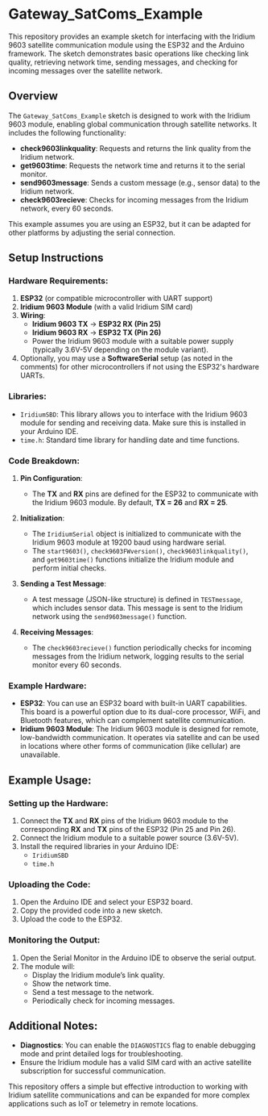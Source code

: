 # Gateway_SatComs_Example

This repository provides an example sketch for interfacing with the Iridium 9603 satellite communication module using the ESP32 and the Arduino framework. The sketch demonstrates basic operations like checking link quality, retrieving network time, sending messages, and checking for incoming messages over the satellite network.

## Overview
The `Gateway_SatComs_Example` sketch is designed to work with the Iridium 9603 module, enabling global communication through satellite networks. It includes the following functionality:
- **check9603linkquality**: Requests and returns the link quality from the Iridium network.
- **get9603time**: Requests the network time and returns it to the serial monitor.
- **send9603message**: Sends a custom message (e.g., sensor data) to the Iridium network.
- **check9603recieve**: Checks for incoming messages from the Iridium network, every 60 seconds.

This example assumes you are using an ESP32, but it can be adapted for other platforms by adjusting the serial connection.

## Setup Instructions

### Hardware Requirements:
1. **ESP32** (or compatible microcontroller with UART support)
2. **Iridium 9603 Module** (with a valid Iridium SIM card)
3. **Wiring**:
   - **Iridium 9603 TX** → **ESP32 RX (Pin 25)**
   - **Iridium 9603 RX** → **ESP32 TX (Pin 26)**
   - Power the Iridium 9603 module with a suitable power supply (typically 3.6V-5V depending on the module variant).
4. Optionally, you may use a **SoftwareSerial** setup (as noted in the comments) for other microcontrollers if not using the ESP32's hardware UARTs.

### Libraries:
- `IridiumSBD`: This library allows you to interface with the Iridium 9603 module for sending and receiving data. Make sure this is installed in your Arduino IDE.
- `time.h`: Standard time library for handling date and time functions.

### Code Breakdown:
1. **Pin Configuration**:
   - The **TX** and **RX** pins are defined for the ESP32 to communicate with the Iridium 9603 module. By default, **TX = 26** and **RX = 25**.

2. **Initialization**:
   - The `IridiumSerial` object is initialized to communicate with the Iridium 9603 module at 19200 baud using hardware serial.
   - The `start9603()`, `check9603FWversion()`, `check9603linkquality()`, and `get9603time()` functions initialize the Iridium module and perform initial checks.

3. **Sending a Test Message**:
   - A test message (JSON-like structure) is defined in `TESTmessage`, which includes sensor data. This message is sent to the Iridium network using the `send9603message()` function.

4. **Receiving Messages**:
   - The `check9603recieve()` function periodically checks for incoming messages from the Iridium network, logging results to the serial monitor every 60 seconds.

### Example Hardware:
- **ESP32**: You can use an ESP32 board with built-in UART capabilities. This board is a powerful option due to its dual-core processor, WiFi, and Bluetooth features, which can complement satellite communication.
- **Iridium 9603 Module**: The Iridium 9603 module is designed for remote, low-bandwidth communication. It operates via satellite and can be used in locations where other forms of communication (like cellular) are unavailable.

## Example Usage:

### Setting up the Hardware:
1. Connect the **TX** and **RX** pins of the Iridium 9603 module to the corresponding **RX** and **TX** pins of the ESP32 (Pin 25 and Pin 26).
2. Connect the Iridium module to a suitable power source (3.6V-5V).
3. Install the required libraries in your Arduino IDE:
   - `IridiumSBD`
   - `time.h`

### Uploading the Code:
1. Open the Arduino IDE and select your ESP32 board.
2. Copy the provided code into a new sketch.
3. Upload the code to the ESP32.

### Monitoring the Output:
1. Open the Serial Monitor in the Arduino IDE to observe the serial output.
2. The module will:
   - Display the Iridium module’s link quality.
   - Show the network time.
   - Send a test message to the network.
   - Periodically check for incoming messages.

## Additional Notes:
- **Diagnostics**: You can enable the `DIAGNOSTICS` flag to enable debugging mode and print detailed logs for troubleshooting.
- Ensure the Iridium module has a valid SIM card with an active satellite subscription for successful communication.

This repository offers a simple but effective introduction to working with Iridium satellite communications and can be expanded for more complex applications such as IoT or telemetry in remote locations.
